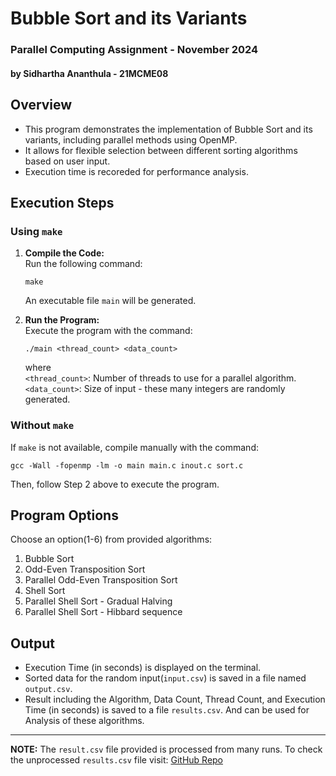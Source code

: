 # Bubble Sort and its Variants

### Parallel Computing Assignment - November 2024
#### by Sidhartha Ananthula - 21MCME08


## Overview

* This program demonstrates the implementation of Bubble Sort and its variants, including parallel methods using OpenMP.
* It allows for flexible selection between different sorting algorithms based on user input.
* Execution time is recoreded for performance analysis.


## Execution Steps

### Using `make`

1. **Compile the Code:** <br>
    Run the following command:
    ```
    make
    ```
    An executable file `main` will be generated.

2. **Run the Program:** <br>
    Execute the program with the command:
    ```
    ./main <thread_count> <data_count>
    ```
    where <br>
    `<thread_count>`: Number of threads to use for a parallel algorithm. <br>
    `<data_count>`: Size of input - these many integers are randomly generated.

### Without `make`

If `make` is not available, compile manually with the command:
```
gcc -Wall -fopenmp -lm -o main main.c inout.c sort.c
```

Then, follow Step 2 above to execute the program.


## Program Options

Choose an option(1-6) from provided algorithms:
1. Bubble Sort
2. Odd-Even Transposition Sort
3. Parallel Odd-Even Transposition Sort
4. Shell Sort
5. Parallel Shell Sort - Gradual Halving
6. Parallel Shell Sort - Hibbard sequence


## Output

* Execution Time (in seconds) is displayed on the terminal.
* Sorted data for the random input(`input.csv`) is saved in a file named `output.csv`.
* Result including the Algorithm, Data Count, Thread Count, and Execution Time (in seconds) is saved to a file `results.csv`. And can be used for Analysis of these algorithms.

***
**NOTE:** The `result.csv` file provided is processed from many runs. To check the unprocessed `results.csv` file visit: [GitHub Repo](https://github.com/sidhartha235/Parallel_Computing-Bubble_Sort_and_Variants.git)